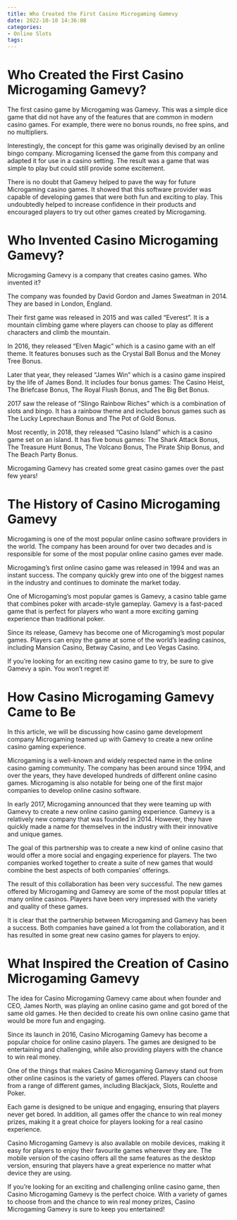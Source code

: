 ```yaml
---
title: Who Created the First Casino Microgaming Gamevy
date: 2022-10-10 14:36:08
categories:
- Online Slots
tags:
---
```



#  Who Created the First Casino Microgaming Gamevy?

The first casino game by Microgaming was Gamevy. This was a simple dice game that did not have any of the features that are common in modern casino games. For example, there were no bonus rounds, no free spins, and no multipliers.

Interestingly, the concept for this game was originally devised by an online bingo company. Microgaming licensed the game from this company and adapted it for use in a casino setting. The result was a game that was simple to play but could still provide some excitement.

There is no doubt that Gamevy helped to pave the way for future Microgaming casino games. It showed that this software provider was capable of developing games that were both fun and exciting to play. This undoubtedly helped to increase confidence in their products and encouraged players to try out other games created by Microgaming.

#  Who Invented Casino Microgaming Gamevy? 

Microgaming Gamevy is a company that creates casino games. Who invented it?

The company was founded by David Gordon and James Sweatman in 2014. They are based in London, England.

Their first game was released in 2015 and was called “Everest”. It is a mountain climbing game where players can choose to play as different characters and climb the mountain.

In 2016, they released “Elven Magic” which is a casino game with an elf theme. It features bonuses such as the Crystal Ball Bonus and the Money Tree Bonus.

Later that year, they released “James Win” which is a casino game inspired by the life of James Bond. It includes four bonus games: The Casino Heist, The Briefcase Bonus, The Royal Flush Bonus, and The Big Bet Bonus. 

2017 saw the release of “Slingo Rainbow Riches” which is a combination of slots and bingo. It has a rainbow theme and includes bonus games such as The Lucky Leprechaun Bonus and The Pot of Gold Bonus. 

Most recently, in 2018, they released “Casino Island” which is a casino game set on an island. It has five bonus games: The Shark Attack Bonus, The Treasure Hunt Bonus, The Volcano Bonus, The Pirate Ship Bonus, and The Beach Party Bonus. 

Microgaming Gamevy has created some great casino games over the past few years!

#  The History of Casino Microgaming Gamevy

Microgaming is one of the most popular online casino software providers in the world. The company has been around for over two decades and is responsible for some of the most popular online casino games ever made.

Microgaming’s first online casino game was released in 1994 and was an instant success. The company quickly grew into one of the biggest names in the industry and continues to dominate the market today.

One of Microgaming’s most popular games is Gamevy, a casino table game that combines poker with arcade-style gameplay. Gamevy is a fast-paced game that is perfect for players who want a more exciting gaming experience than traditional poker.

Since its release, Gamevy has become one of Microgaming’s most popular games. Players can enjoy the game at some of the world’s leading casinos, including Mansion Casino, Betway Casino, and Leo Vegas Casino.

If you’re looking for an exciting new casino game to try, be sure to give Gamevy a spin. You won’t regret it!

#  How Casino Microgaming Gamevy Came to Be 

In this article, we will be discussing how casino game development company Microgaming teamed up with Gamevy to create a new online casino gaming experience.

Microgaming is a well-known and widely respected name in the online casino gaming community. The company has been around since 1994, and over the years, they have developed hundreds of different online casino games. Microgaming is also notable for being one of the first major companies to develop online casino software.

In early 2017, Microgaming announced that they were teaming up with Gamevy to create a new online casino gaming experience. Gamevy is a relatively new company that was founded in 2014. However, they have quickly made a name for themselves in the industry with their innovative and unique games.

The goal of this partnership was to create a new kind of online casino that would offer a more social and engaging experience for players. The two companies worked together to create a suite of new games that would combine the best aspects of both companies’ offerings.

The result of this collaboration has been very successful. The new games offered by Microgaming and Gamevy are some of the most popular titles at many online casinos. Players have been very impressed with the variety and quality of these games.

It is clear that the partnership between Microgaming and Gamevy has been a success. Both companies have gained a lot from the collaboration, and it has resulted in some great new casino games for players to enjoy.

#  What Inspired the Creation of Casino Microgaming Gamevy

The idea for Casino Microgaming Gamevy came about when founder and CEO, James North, was playing an online casino game and got bored of the same old games. He then decided to create his own online casino game that would be more fun and engaging.

Since its launch in 2016, Casino Microgaming Gamevy has become a popular choice for online casino players. The games are designed to be entertaining and challenging, while also providing players with the chance to win real money.

One of the things that makes Casino Microgaming Gamevy stand out from other online casinos is the variety of games offered. Players can choose from a range of different games, including Blackjack, Slots, Roulette and Poker.

Each game is designed to be unique and engaging, ensuring that players never get bored. In addition, all games offer the chance to win real money prizes, making it a great choice for players looking for a real casino experience.

Casino Microgaming Gamevy is also available on mobile devices, making it easy for players to enjoy their favourite games wherever they are. The mobile version of the casino offers all the same features as the desktop version, ensuring that players have a great experience no matter what device they are using.

If you’re looking for an exciting and challenging online casino game, then Casino Microgaming Gamevy is the perfect choice. With a variety of games to choose from and the chance to win real money prizes, Casino Microgaming Gamevy is sure to keep you entertained!